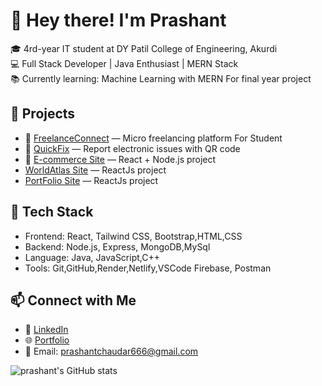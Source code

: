 # 👋 Hey there! I'm Prashant

🎓 4rd-year IT student at DY Patil College of Engineering, Akurdi  
💻 Full Stack Developer | Java Enthusiast | MERN Stack  
📚 Currently learning: Machine Learning with MERN For final year project

## 🚀 Projects
- 💼 [FreelanceConnect](https://github.com/chaudarprashant/FreelanceLink) — Micro freelancing platform For Student
- 🔧 [QuickFix](https://github.com/chaudarprashant/QuickFix) — Report electronic issues with QR code
- 🛒 [E-commerce Site](https://github.com/chaudarprashant/E-COMMERCE) — React + Node.js project
-  [WorldAtlas Site](https://github.com/chaudarprashant/WorldAtlas) — ReactJs project
-  [PortFolio Site](https://github.com/chaudarprashant/MYPORTFOLIO) — ReactJs project

## 🔧 Tech Stack
- Frontend: React, Tailwind CSS, Bootstrap,HTML,CSS
- Backend: Node.js, Express, MongoDB,MySql
- Language: Java, JavaScript,C++
- Tools: Git,GitHub,Render,Netlify,VSCode Firebase, Postman

## 📫 Connect with Me
- 🔗 [LinkedIn](www.linkedin.com/in/prashant-chaudar-690425253)
- 🌐 [Portfolio](https://portfolio-vn3f.onrender.com)
- 📧 Email: prashantchaudar666@gmail.com 

![prashant's GitHub stats](https://github-readme-stats.vercel.app/api?username=prashant&show_icons=true&theme=radical)
